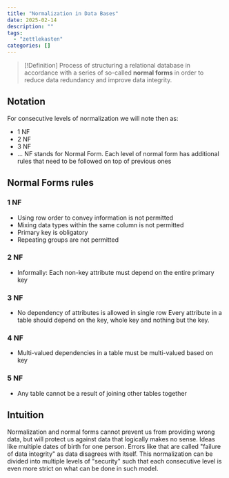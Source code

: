 ```yaml
---
title: "Normalization in Data Bases"
date: 2025-02-14
description: ""
tags: 
  - "zettlekasten"
categories: []
---
```


> [!Definition]
> Process of structuring a relational database in accordance with a series of so-called **normal forms** in order to reduce data redundancy and improve data integrity. 

## Notation
For consecutive levels of normalization we will note then as:
 - 1 NF
 - 2 NF
 - 3 NF
 - ...
 NF stands for Normal Form.
 Each level of normal form has additional rules that need to be followed on top of previous ones

## Normal Forms rules
### 1 NF
 - Using row order to convey information is not permitted
 - Mixing data types within the same column is not permitted
 - Primary key is obligatory
 - Repeating groups are not permitted

### 2 NF
 - Informally: Each non-key attribute must depend on the entire primary key

### 3 NF
 - No dependency of attributes is allowed in single row
Every attribute in a table should depend on the key, whole key and nothing but the key.

### 4 NF
 - Multi-valued dependencies in a table must be multi-valued based on key

### 5 NF
 - Any table cannot be a result of joining other tables together

## Intuition
Normalization and normal forms cannot prevent us from providing wrong data, but will protect us against data that logically makes no sense. Ideas like multiple dates of birth for one person. Errors like that are called "failure of data integrity" as data disagrees with itself.
This normalization can be divided into multiple levels of "security" such that each consecutive level is even more strict on what can be done in such model.